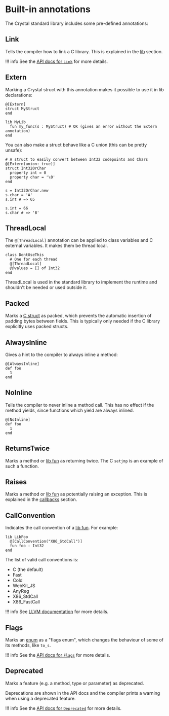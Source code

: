 # Built-in annotations

The Crystal standard library includes some pre-defined annotations:

## Link

Tells the compiler how to link a C library. This is explained in the
[lib](../c_bindings/lib.md) section.

!!! info
    See the [API docs for `Link`](https://crystal-lang.org/api/Link.html) for more details.

## Extern

Marking a Crystal struct with this annotation makes it possible to use it in lib declarations:

```crystal
@[Extern]
struct MyStruct
end

lib MyLib
  fun my_func(s : MyStruct) # OK (gives an error without the Extern annotation)
end
```

You can also make a struct behave like a C union (this can be pretty unsafe):

```crystal
# A struct to easily convert between Int32 codepoints and Chars
@[Extern(union: true)]
struct Int32OrChar
  property int = 0
  property char = '\0'
end

s = Int32OrChar.new
s.char = 'A'
s.int # => 65

s.int = 66
s.char # => 'B'
```

## ThreadLocal

The `@[ThreadLocal]` annotation can be applied to class variables and C external variables. It makes them be thread local.

```crystal
class DontUseThis
  # One for each thread
  @[ThreadLocal]
  @@values = [] of Int32
end
```

ThreadLocal is used in the standard library to implement the runtime and shouldn't be
needed or used outside it.

## Packed

Marks a [C struct](../c_bindings/struct.md) as packed, which prevents the automatic insertion of padding bytes between fields. This is typically only needed if the C library explicitly uses packed structs.

## AlwaysInline

Gives a hint to the compiler to always inline a method:

```crystal
@[AlwaysInline]
def foo
  1
end
```

## NoInline

Tells the compiler to never inline a method call. This has no effect if the method yields, since functions which yield are always inlined.

```crystal
@[NoInline]
def foo
  1
end
```

## ReturnsTwice

Marks a method or [lib fun](../c_bindings/fun.md) as returning twice. The C `setjmp` is an example of such a function.

## Raises

Marks a method or [lib fun](../c_bindings/fun.md) as potentially raising an exception. This is explained in the [callbacks](../c_bindings/callbacks.md) section.

## CallConvention

Indicates the call convention of a [lib fun](../c_bindings/fun.md). For example:

```crystal
lib LibFoo
  @[CallConvention("X86_StdCall")]
  fun foo : Int32
end
```

The list of valid call conventions is:

* C (the default)
* Fast
* Cold
* WebKit_JS
* AnyReg
* X86_StdCall
* X86_FastCall

!!! info
    See [LLVM
    documentation](http://llvm.org/docs/LangRef.html#calling-conventions) for more details.

## Flags

Marks an [enum](../enum.md) as a "flags enum", which changes the behaviour of some of its methods, like `to_s`.

!!! info
    See the [API docs for `Flags`](https://crystal-lang.org/api/Flags.html) for more details.

## Deprecated

Marks a feature (e.g. a method, type or parameter) as deprecated.

Deprecations are shown in the API docs and the compiler prints a warning when
using a deprecated feature.

!!! info
    See the [API docs for `Deprecated`](https://crystal-lang.org/api/Deprecated.html) for more details.
